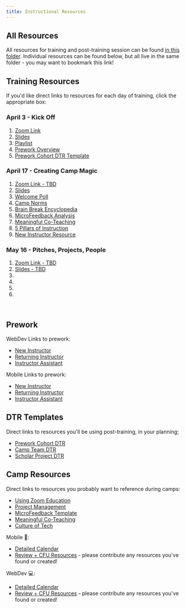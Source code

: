 ```yaml
---
title: Instructional Resources
---
```


## All Resources

All resources for training and post-training session can be found [in this folder](https://drive.google.com/drive/u/0/folders/1m8pWwz6qecSngnQJKFKWFL6Nh2n7LApF). Individual resources can be found below, but all live in the same folder - you may want to bookmark this link!

## Training Resources

If you'd like direct links to resources for each day of training, click the appropriate box:

<article class="solo-day-card">
  <h3 class="solo-day-label solo-day-click">April 3 - Kick Off</h3>
  <div class="solo-day-toggle">
    <ol>
      <li><a target="blank" href="https://zoom.us/j/91082517657?pwd=SGNBYTc5MWU2bEkvRTlOd29NWXowQT09">Zoom Link</a></li>
      <li><a target="blank" href="https://drive.google.com/drive/u/0/folders/1Eu0mSvwnz-_licXrbwHtLwbeQtkMK4Ps">Slides</a></li>
      <li><a target="blank" href="https://open.spotify.com/playlist/3ldsP7rk4wGWxclnXQpkNi?si=5oqyzLVHSX61qtvA9jTq0w">Playlist</a></li>
      <li><a target="blank" href="https://docs.google.com/document/d/18HQvrLLE_yubmrOO1RwKaXoapSFWcAV8pU9VqblQwec/edit">Prework Overview</a></li>
      <li><a target="blank" href="https://docs.google.com/document/d/1oXXtaUQoyK3pd6jB85YeegX7_xrxFTvV87fIg7IMBZY/edit">Prework Cohort DTR Template</a></li>
    </ol>
  </div>
</article>

<article class="solo-day-card">
  <h3 class="solo-day-label solo-day-click">April 17 - Creating Camp Magic</h3>
  <div class="solo-day-toggle">
    <ol>
      <li><a target="blank" href="">Zoom Link - TBD</a></li>
      <li><a target="blank" href="">Slides</a></li>
      <li><a target="blank" href="https://www.mentimeter.com/app ">Welcome Poll</a></li>
      <li><a target="blank" href="https://docs.google.com/document/d/1j-sH59ItrOWonoefxWv-N5Qmli4q1hQ4k5iZVlm_244/edit">Camp Norms</a></li>
      <li><a target="blank" href="https://docs.google.com/document/d/1O3v5POIjI_bKQjscvIX6vS7IotFGE2ORbV0yNBXVsUA/edit">Brain Break Encyclopedia</a></li>
      <li><a target="blank" href="https://docs.google.com/document/d/1vrnU0NkpHSMkvOu8JPR2oUGJNbDgqZ5Re9Sl6uoHt-U/edit">MicroFeedback Analysis</a></li>
      <li><a target="blank" href="https://docs.google.com/document/d/1W7W0EiKz4Zuhw3GaYNNpsV3I-fLhbQp7LIJmncp1qQw/edit">Meaningful Co-Teaching</a></li>
      <li><a target="blank" href="https://docs.google.com/document/d/1FgT8kH5vdHZ9LwOepLWEm91DsQfBF84w1Hi_YR4hEd8/edit">5 Pillars of Instruction</a></li>
      <li><a target="blank" href="https://docs.google.com/document/d/1DSW0FuohPsDWPCfxL3jcU1QsjpISqSh-6FDnIcJPY8Y/edit">New Instructor Resource</a></li>
    </ol>
  </div>
</article>

<article class="solo-day-card">
  <h3 class="solo-day-label solo-day-click">May 16 - Pitches, Projects, People</h3>
  <div class="solo-day-toggle">
    <ol>
      <li><a target="blank" href="">Zoom Link - TBD</a></li>
      <li><a target="blank" href="">Slides - TBD</a></li>
      <li><a target="blank" href=""></a></li>
      <li><a target="blank" href=""></a></li>
      <li><a target="blank" href=""></a></li>
      <li><a target="blank" href=""></a></li>
    </ol>
  </div>
</article>

<br>

## Prework

WebDev Links to prework:
- [New Instructor](https://docs.google.com/document/d/1syrfx0OBDT8AP9zC0gxdf_nVtjaSu_rBB90zqTyL9ds/edit)
- [Returning Instructor](https://docs.google.com/document/d/1K672v2XzlkQSCAAv8P_gkcczUojH2S_cnI1jBSHk2Dk/edit)
- [Instructor Assistant](https://docs.google.com/document/d/1uuabq-NS1qlL0VBSFMwnTIlxnzwBTwOrjxqBa43Ge4Y/edit)

Mobile Links to prework:
- [New Instructor](https://docs.google.com/document/d/19c-wtMieGgo96ztAdD6XdeBxCEzyk3wltng5Z_DnLAg/edit)
- [Returning Instructor](https://docs.google.com/document/d/1CR8WQpqUUPoplnbjAN5xznCd8az5om5CtK3rvvoOOuk/edit)
- [Instructor Assistant](https://docs.google.com/document/d/1v_AJJOg4o7KfuqaBAGtnr8iiSeDexNFCzD0IOxD8W2A/edit)

## DTR Templates

Direct links to resources you'll be using post-training, in your planning;

- [Prework Cohort DTR](https://docs.google.com/document/d/1oXXtaUQoyK3pd6jB85YeegX7_xrxFTvV87fIg7IMBZY/edit?usp=sharing)
- [Camp Team DTR](https://docs.google.com/document/d/1eVMC5GJ_Q3jI1DFDvT6kD01EPIduxmjMdJyGhxfPhec/edit?usp=sharing)
- [Scholar Project DTR](https://docs.google.com/document/d/1gzxHdbLgEcRQS5lavsl7hzZSgLUTsCCJRap-UW_7RXE/edit?usp=sharing)

## Camp Resources

Direct links to resources you probably want to reference during camps:

- [Using Zoom Education](https://screencast-o-matic.com/watch/cYhnrPBBQT)
- [Project Management](https://docs.google.com/document/d/1TxWJZqCvHFrAHgTsq2CdDc_o9RGoMrTmVXCmXhXjq5g/edit?usp=sharing)
- [MicroFeedback Template](https://docs.google.com/document/d/1vrnU0NkpHSMkvOu8JPR2oUGJNbDgqZ5Re9Sl6uoHt-U/edit?usp=sharing)
- [Meaningful Co-Teaching](https://docs.google.com/document/d/1W7W0EiKz4Zuhw3GaYNNpsV3I-fLhbQp7LIJmncp1qQw/edit?usp=sharing)
- [Culture of Tech](https://drive.google.com/drive/folders/1pctju-LcifB5um_Gg01Gt1ilk5Gu9Ge6?usp=sharing)

Mobile 📱:
- [Detailed Calendar](https://docs.google.com/document/d/1y5GefQYqTusz1gGd-UvYX18gp9XlXJX97TjcF7RSMOc/edit?usp=sharing)
- [Review + CFU Resources](https://drive.google.com/drive/folders/1zfsNlNjueWpMJGTZrv5RxcL0VT_perg1) - please contribute any resources you've found or created!

WebDev 💻:
- [Detailed Calendar](https://docs.google.com/document/d/1sIPdOY8SFbZNNng8A0AoJ1oXSZcRKNwNfq8qVy2scx4/edit)
- [Review + CFU Resources](https://drive.google.com/drive/folders/1QvTx3ugBVKq9Y0_QFlBUQ2Oqd3GiA_zP) - please contribute any resources you've found or created!
